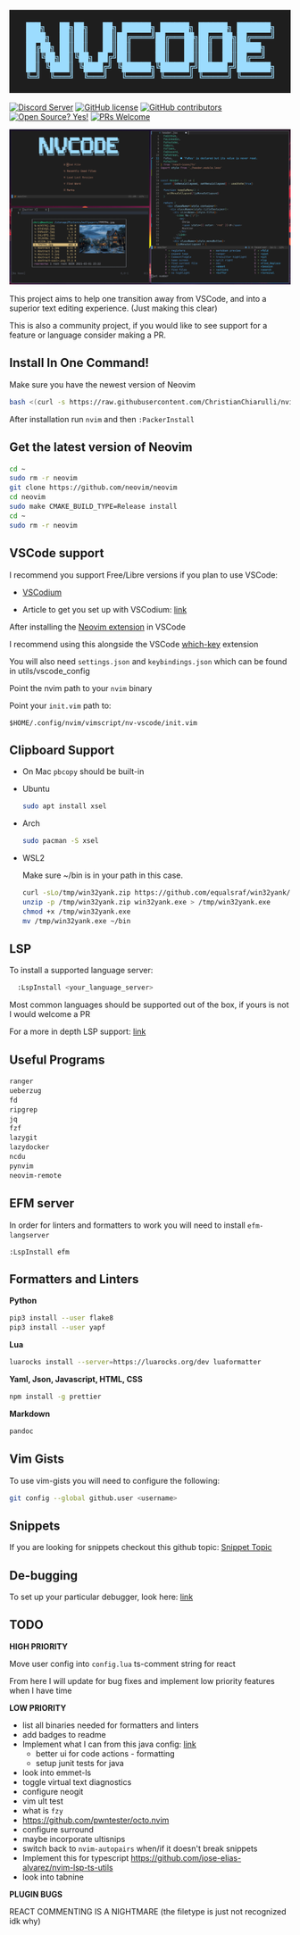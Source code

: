 ![NVCode Logo](./utils/media/nvcode_logo.png)


[![Discord Server](https://img.shields.io/discord/591914197219016707.svg?color=7289da&label=AtMachine&logo=discord&style=flat-square)](https://discord.gg/Xb9B4Ny)
[![GitHub license](https://img.shields.io/github/license/Naereen/StrapDown.js.svg)](https://github.com/ChristianChiarulli/nvcode/blob/master/LICENSE)
[![GitHub contributors](https://img.shields.io/github/contributors/Naereen/StrapDown.js.svg)](https://github.com/ChristianChiarulli/nvcode/graphs/contributors)
[![Open Source? Yes!](https://badgen.net/badge/Open%20Source%20%3F/Yes%21/blue?icon=github)](https://github.com/ChristianChiarulli/nvcode)
[![PRs Welcome](https://img.shields.io/badge/PRs-welcome-brightgreen.svg?style=flat-square)](http://makeapullrequest.com)




![NVCode Demo](./utils/media/demo.png)

This project aims to help one transition away from VSCode, and into a superior text editing experience. (Just making this clear)

This is also a community project, if you would like to see support for a feature or language consider making a PR.

## Install In One Command!

Make sure you have the newest version of Neovim

``` bash
bash <(curl -s https://raw.githubusercontent.com/ChristianChiarulli/nvim/master/utils/installer/install.sh)
```

After installation run `nvim` and then `:PackerInstall`

## Get the latest version of Neovim

```bash
cd ~
sudo rm -r neovim
git clone https://github.com/neovim/neovim
cd neovim
sudo make CMAKE_BUILD_TYPE=Release install
cd ~
sudo rm -r neovim
```

## VSCode support

I recommend you support Free/Libre versions if you plan to use VSCode:

- [VSCodium](https://vscodium.com/)

- Article to get you set up with VSCodium: [link](https://www.chrisatmachine.com/Neovim/22-vscodium-neovim/) 

After installing the [Neovim
extension](https://github.com/asvetliakov/vscode-neovim) in VSCode

I recommend using this alongside the VSCode
[which-key](https://github.com/VSpaceCode/vscode-which-key) extension

You will also need `settings.json` and `keybindings.json` which can be
found in utils/vscode\_config

Point the nvim path to your `nvim` binary

Point your `init.vim` path to:

``` vim
$HOME/.config/nvim/vimscript/nv-vscode/init.vim
```

## Clipboard Support

- On Mac `pbcopy` should be built-in

- Ubuntu

    ```bash
    sudo apt install xsel
    ```

- Arch

    ```bash
    sudo pacman -S xsel
    ```

- WSL2

    Make sure ~/bin is in your path in this case.
    
    ```bash
    curl -sLo/tmp/win32yank.zip https://github.com/equalsraf/win32yank/releases/download/v0.0.4/win32yank-x64.zip
    unzip -p /tmp/win32yank.zip win32yank.exe > /tmp/win32yank.exe
    chmod +x /tmp/win32yank.exe
    mv /tmp/win32yank.exe ~/bin
    ```

## LSP

To install a supported language server:

``` bash
  :LspInstall <your_language_server>
```

Most common languages should be supported out of the box, if yours is not I would welcome a PR

For a more in depth LSP support:
[link](https://github.com/neovim/nvim-lspconfig/blob/master/CONFIG.md)

## Useful Programs

``` bash
ranger
ueberzug
fd
ripgrep
jq
fzf
lazygit
lazydocker
ncdu
pynvim
neovim-remote
```

## EFM server

In order for linters and formatters to work you will need to install
`efm-langserver`

```vim
:LspInstall efm
```

## Formatters and Linters

**Python**

``` bash
pip3 install --user flake8
pip3 install --user yapf
```

**Lua**

``` bash
luarocks install --server=https://luarocks.org/dev luaformatter
```

**Yaml, Json, Javascript, HTML, CSS**

``` bash
npm install -g prettier
```

**Markdown**

``` bash
pandoc
```

## Vim Gists

To use vim-gists you will need to configure the following:

``` bash
git config --global github.user <username>
```

## Snippets

If you are looking for snippets checkout this github topic: [Snippet
Topic](https://github.com/topics/vscode-snippets)

## De-bugging

To set up your particular debugger, look here:
[link](https://github.com/mfussenegger/nvim-dap/wiki/Debug-Adapter-installation)

## TODO

**HIGH PRIORITY**

Move user config into `config.lua` ts-comment string for react

From here I will update for bug fixes and implement low priority
features when I have time

**LOW PRIORITY**

- list all binaries needed for formatters and linters
- add badges to readme
- Implement what I can from this java config:
  [link](https://github.com/mfussenegger/nvim-jdtls/wiki/Sample-Configurations)
  - better ui for code actions - formatting
  - setup junit tests for java
- look into emmet-ls
- toggle virtual text diagnostics
- configure neogit
- vim ult test
- what is `fzy`
- https://github.com/pwntester/octo.nvim
- configure surround
- maybe incorporate ultisnips
- switch back to `nvim-autopairs` when/if it doesn't break snippets 
- Implement this for typescript https://github.com/jose-elias-alvarez/nvim-lsp-ts-utils
- look into tabnine


**PLUGIN BUGS**

REACT COMMENTING IS A NIGHTMARE (the filetype is just not recognized idk why)
